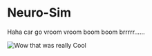 # Neuro-Sim

Haha car go vroom vroom boom boom brrrrr......

![Wow that was really Cool](https://media.tenor.com/P503anRjAGcAAAAC/wow-that-was-very-cool-dani.gif)
